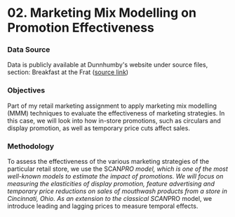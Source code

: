 # 02. Marketing Mix Modelling on Promotion Effectiveness

### Data Source

Data is publicly available at Dunnhumby's website under source files, section: Breakfast at the Frat ([source link](https://www.dunnhumby.com/source-files/))

### Objectives

Part of my retail marketing assignment to apply marketing mix modelling (MMM) techniques to evaluate the effectiveness of marketing strategies.
In this case, we will look into how in-store promotions, such as circulars and display promotion, as well as temporary price cuts affect sales.

### Methodology

To assess the effectiveness of the various marketing strategies of the particular retail store, we use the SCAN*PRO model, which is one of the most well-known models to estimate the impact of promotions.
We will focus on measuring the elasticities of display promotion, feature advertising and temporary price reductions on sales of mouthwash products from a store in Cincinnati, Ohio. 
As an extension to the classical SCAN*PRO model, we introduce leading and lagging prices to measure temporal effects.
